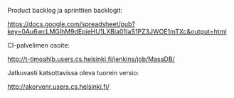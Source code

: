 
Product backlog ja sprinttien backlogit:

https://docs.google.com/spreadsheet/pub?key=0Au6wcLMGlhM9dEpieHU1LXBia01IaS1PZ3JWOE1mTXc&output=html

CI-palvelimen osoite:

http://t-timoahlb.users.cs.helsinki.fi/jenkins/job/MasaDB/

Jatkuvasti katsottavissa oleva tuorein versio:

http://akorvenr.users.cs.helsinki.fi/
